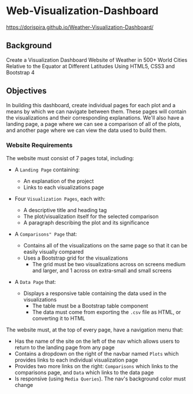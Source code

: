 # Web-Visualization-Dashboard

https://dorispira.github.io/Weather-Visualization-Dashboard/

## Background

Create a Visualization Dashboard Website of Weather in 500+ World Cities Relative to the Equator at Different Latitudes Using HTML5, CSS3 and Bootstrap 4

## Objectives

In building this dashboard, create individual pages for each plot and a means by which we can navigate between them. These pages will contain the visualizations and their corresponding explanations. We'll also have a landing page, a page where we can see a comparison of all of the plots, and another page where we can view the data used to build them.

### Website Requirements

The website must consist of 7 pages total, including:

* A `Landing Page` containing:
  * An explanation of the project
  * Links to each visualizations page

* Four `Visualization Pages`, each with:
  * A descriptive title and heading tag
  * The plot/visualization itself for the selected comparison
  * A paragraph describing the plot and its significance

* A `Comparisons" Page` that:
  * Contains all of the visualizations on the same page so that it can be easily visually compared
  * Uses a Bootstrap grid for the visualizations
    * The grid must be two visualizations across on screens medium and larger, and 1 across on extra-small and small screens

* A `Data Page` that:
  * Displays a responsive table containing the data used in the visualizations
    * The table must be a Bootstrap table component
    * The data must come from exporting the `.csv` file as HTML, or converting it to HTML

The website must, at the top of every page, have a navigation menu that:

* Has the name of the site on the left of the nav which allows users to return to the landing page from any page
* Contains a dropdown on the right of the navbar named `Plots` which provides links to each individual visualization page
* Provides two more links on the right: `Comparisons` which links to the comparisons page, and `Data` which links to the data page
* Is responsive (using `Media Queries`). The nav's background color must change
